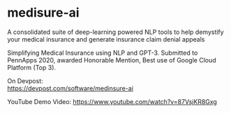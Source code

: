 # medisure-ai

A consolidated suite of deep-learning powered NLP tools to help demystify your medical insurance and generate insurance claim denial appeals

Simplifying Medical Insurance using NLP and GPT-3. Submitted to PennApps 2020, awarded Honorable Mention, Best use of Google Cloud Platform (Top 3).

On Devpost:  
https://devpost.com/software/medinsure-ai

YouTube Demo Video: https://www.youtube.com/watch?v=87VsjKR8Gxg
